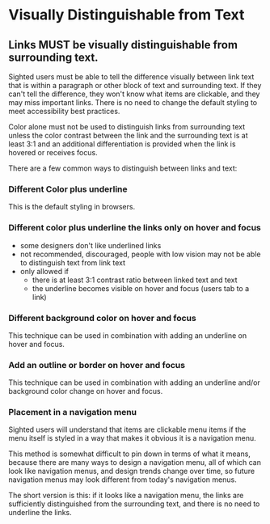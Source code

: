 # Visually Distinguishable from Text

## Links MUST be visually distinguishable from surrounding text.
Sighted users must be able to tell the difference visually between link text that is within a paragraph or other block of text and surrounding text. If they can't tell the difference, they won't know what items are clickable, and they may miss important links. There is no need to change the default styling to meet accessibility best practices.

Color alone must not be used to distinguish links from surrounding text unless the color contrast between the link and the surrounding text is at least 3:1 and an additional differentiation is provided when the link is hovered or receives focus.

There are a few common ways to distinguish between links and text:

### Different Color plus underline

This is the default styling in browsers.

### Different color plus underline the links only on hover and focus

- some designers don't like underlined links
- not recommended, discouraged, people with low vision may not be able to distinguish text from link text
- only allowed if
  - there is at least 3:1 contrast ratio between linked text and text
  - the underline becomes visible on hover and focus (users tab to a link)

### Different background color on hover and focus

This technique can be used in combination with adding an underline on hover and focus.

### Add an outline or border on hover and focus

This technique can be used in combination with adding an underline and/or background color change on hover and focus.

### Placement in a navigation menu

Sighted users will understand that items are clickable menu items if the menu itself is styled in a way that makes it obvious it is a navigation menu. 

This method is somewhat difficult to pin down in terms of what it means, because there are many ways to design a navigation menu, all of which can look like navigation menus, and design trends change over time, so future navigation menus may look different from today's navigation menus.

The short version is this: if it looks like a navigation menu, the links are sufficiently distinguished from the surrounding text, and there is no need to underline the links.

